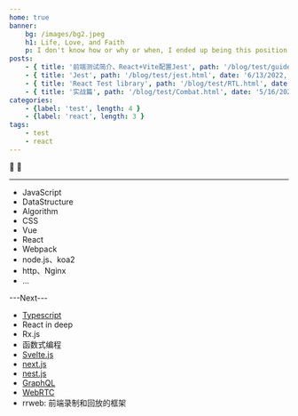 ```yaml
---
home: true
banner:
    bg: /images/bg2.jpeg
    h1: Life, Love, and Faith
    p: I don't know how or why or when, I ended up being this position I'm in.
posts:
    - { title: '前端测试简介、React+Vite配置Jest', path: '/blog/test/guideAndConfigSetting.html', date: '6/9/2022, 1:20:44 AM', category: 'test', tag: 'test, jest, react' }
    - { title: 'Jest', path: '/blog/test/jest.html', date: '6/13/2022, 1:20:44 AM', category: 'test', tag: 'test, jest' }
    - { title: 'React Test library', path: '/blog/test/RTL.html', date: '6/16/2022, 12:16:07 AM', category: 'test', tag: 'test,jest,RTL,react' }
    - { title: '实战篇', path: '/blog/test/Combat.html', date: '5/16/2022, 1:19:27 AM', category: 'test', tag: 'test,jest,RTL,react' }
categories:
    - {label: 'test', length: 4 }
    - {label: 'react', length: 3 }
tags:
    - test
    - react
---
```


:tada: :100:


-----------

- JavaScript
- DataStructure
- Algorithm
- CSS
- Vue
- React
- Webpack
- node.js、koa2
- http、Nginx
- ...

---Next---
- [Typescript](https://ts.xcatliu.com/)
- React in deep
- Rx.js
- 函数式编程
- [Svelte.js](https://www.sveltejs.cn/)
- [next.js](https://www.nextjs.cn/)
- [nest.js](https://docs.nestjs.cn/7/introduction)
- [GraphQL](https://graphql.cn/)
- [WebRTC](https://webrtc.org.cn/)
- rrweb: 前端录制和回放的框架
